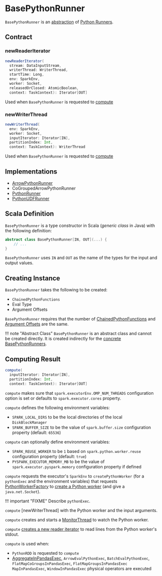 # BasePythonRunner

`BasePythonRunner` is an [abstraction](#contract) of [Python Runners](#implementations).

## Contract

### <span id="newReaderIterator"> newReaderIterator

```scala
newReaderIterator(
  stream: DataInputStream,
  writerThread: WriterThread,
  startTime: Long,
  env: SparkEnv,
  worker: Socket,
  releasedOrClosed: AtomicBoolean,
  context: TaskContext): Iterator[OUT]
```

Used when `BasePythonRunner` is requested to [compute](#compute)

### <span id="newWriterThread"> newWriterThread

```scala
newWriterThread(
  env: SparkEnv,
  worker: Socket,
  inputIterator: Iterator[IN],
  partitionIndex: Int,
  context: TaskContext): WriterThread
```

Used when `BasePythonRunner` is requested to [compute](#compute)

## Implementations

* [ArrowPythonRunner](ArrowPythonRunner.md)
* CoGroupedArrowPythonRunner
* [PythonRunner](PythonRunner.md)
* [PythonUDFRunner](PythonUDFRunner.md)

## Scala Definition

`BasePythonRunner` is a type constructor in Scala (_generic class_ in Java) with the following definition:

```scala
abstract class BasePythonRunner[IN, OUT](...) {
    // ...
}
```

`BasePythonRunner` uses `IN` and `OUT` as the name of the types for the input and output values.

## Creating Instance

`BasePythonRunner` takes the following to be created:

* <span id="funcs"> `ChainedPythonFunctions`
* <span id="evalType"> Eval Type
* <span id="argOffsets"> Argument Offsets

`BasePythonRunner` requires that the number of [ChainedPythonFunctions](#funcs) and [Argument Offsets](#argOffsets) are the same.

!!! note "Abstract Class"
    `BasePythonRunner` is an abstract class and cannot be created directly. It is created indirectly for the [concrete BasePythonRunners](#implementations).

## <span id="compute"> Computing Result

```scala
compute(
  inputIterator: Iterator[IN],
  partitionIndex: Int,
  context: TaskContext): Iterator[OUT]
```

`compute` makes sure that `spark.executorEnv.OMP_NUM_THREADS` configuration option is set or defaults to `spark.executor.cores` property.

`compute` defines the following environment variables:

* `SPARK_LOCAL_DIRS` to be the local directories of the local `DiskBlockManager`
* `SPARK_BUFFER_SIZE` to be the value of `spark.buffer.size` configuration property (default: `65536`)

`compute` can optionally define environment variables:

* `SPARK_REUSE_WORKER` to be `1` based on `spark.python.worker.reuse` configuration property (default: `true`)
* `PYSPARK_EXECUTOR_MEMORY_MB` to be the value of `spark.executor.pyspark.memory` configuration property if defined

`compute` requests the executor's `SparkEnv` to `createPythonWorker` (for a `pythonExec` and the environment variables) that requests [PythonWorkerFactory](../PythonWorkerFactory.md) to [create a Python worker](#create) (and give a `java.net.Socket`).

!!! important "FIXME"
    Describe `pythonExec`.

`compute` [newWriterThread] with the Python worker and the input arguments.

`compute` creates and starts a [MonitorThread](../MonitorThread.md) to watch the Python worker.

`compute` [creates a new reader iterator](#newReaderIterator) to read lines from the Python worker's stdout.

`compute` is used when:

* `PythonRDD` is requested to `compute`
* [AggregateInPandasExec](../sql/AggregateInPandasExec.md), `ArrowEvalPythonExec`, `BatchEvalPythonExec`, `FlatMapCoGroupsInPandasExec`, `FlatMapGroupsInPandasExec` `MapInPandasExec`, `WindowInPandasExec` physical operators are executed
